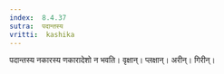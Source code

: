 ```yaml
---
index:  8.4.37
sutra:  पदान्तस्य
vritti:  kashika 
---
```


पदान्तस्य नकारस्य णकारादेशो न भवति। वृक्षान्। प्लक्षान्। अरीन्। गिरीन्।

